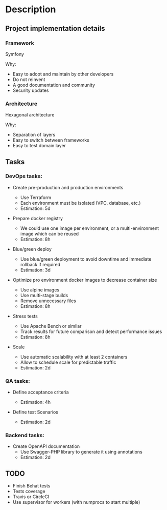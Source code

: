 
# Description

## Project implementation details

### Framework

Symfony

Why: 

- Easy to adopt and maintain by other developers
- Do not reinvent
- A good documentation and community
- Security updates


### Architecture 

Hexagonal architecture

Why:

- Separation of layers
- Easy to switch between frameworks
- Easy to test domain layer


## Tasks

### DevOps tasks:

- Create pre-production and production environments
    - Use Terraform
    - Each environment must be isolated (VPC, database, etc.)
    - Estimation: 5d

- Prepare docker registry
    - We could use one image per environment, or a multi-environment image which can be reused
    - Estimation: 8h

- Blue/green deploy
    - Use blue/green deployment to avoid downtime and immediate rollback if required
    - Estimation: 3d

- Optimize pro environment docker images to decrease container size
    - Use alpine images
    - Use multi-stage builds
    - Remove unnecessary files
    - Estimation: 8h

- Stress tests 
    - Use Apache Bench or similar
    - Track results for future comparison and detect performance issues
    - Estimation: 8h

- Scale
    - Use automatic scalability with at least 2 containers
    - Allow to schedule scale for predictable traffic
    - Estimation: 2d


### QA tasks:

- Define acceptance criteria
    - Estimation: 4h
    
- Define test Scenarios
    - Estimation: 2d

### Backend tasks:

- Create OpenAPI documentation
    - Use Swagger-PHP library to generate it using annotations
    - Estimation: 2d

## TODO

- Finish Behat tests
- Tests coverage
- Travis or CircleCI
- Use supervisor for workers (with numprocs to start multiple)
